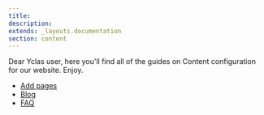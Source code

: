 ```yaml
---
title:
description:
extends: _layouts.documentation
section: content
---
```


Dear Yclas user, 
here you'll find all of the guides on Content configuration for our website. Enjoy.  

* [Add pages](content-add-pages)
* [Blog](plugins-create-a-blog)
* [FAQ](plugins-faq-system)
